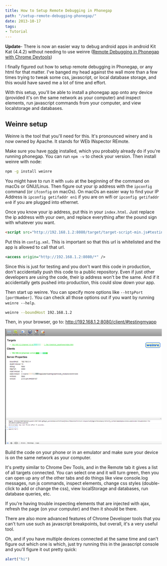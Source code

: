 ```yaml
---
title: How to Setup Remote Debugging in Phonegap
path: "/setup-remote-debugging-phonegap/"
date: 2013-10-17
tags:
- Tutorial
---
```


**Update**- There is now an easier way to debug android apps in android Kit Kat (4.4.2) without needing to use weinre ([Remote Debugging in Phonegap with Chrome Devtools](../remote-debugging-in-phonegap-with-chrome-devtools))

I finally figured out how to setup remote debugging in Phonegap, or any html for that matter. I've banged my head against the wall more than a few times trying to tweak some css, javascript, or local database storage, and this would have saved me a lot of time and effort.

With this setup, you'll be able to install a phonegap app onto any device (provided it's on the same network as your computer) and inspect elements, run javascript commands from your computer, and view localstorage and databases.

## Weinre setup

Weinre is the tool that you'll need for this. It's pronounced winery and is now owned by Apache. It stands for WEb INspector REmote.

Make sure you have [node](http://nodejs.org/) installed, which you probably already do if you're running phonegap. You can run `npm -v` to check your version. Then install weinre with node:

```bash
npm -g install weinre
```

You might have to run it with `sudo` at the beginning of the command on macOs or GNU/Linus. Then figure out your ip address with the `ipconfig` command (or `ifconfig` on macOs). On macOs an easier way to find your IP Address is `ipconfig getifaddr en1` if you are on wifi or `ipconfig getifaddr en0` if you are plugged into ethernet.

Once you know your ip address, put this in your `index.html`. Just replace the ip address with your own, and replace everything after the pound sign with whatever you want.

```html
<script src="http://192.168.1.2:8080/target/target-script-min.js#testingmyapp"></script>
```

Put this in `config.xml`. This is important so that this url is whitelisted and the app is allowed to call that url.

```xml
<access origin="http://192.168.1.2:8080/*" />
```

Since this is just for testing and you don't want this code in production, don't accidentally push this code to a public repository. Even if just other developers are using the code, their ip address won't be the same. And if it accidentally gets pushed into production, this could slow down your app.

Then start up weinre. You can specify more options like `--httpPort [portNumber]`. You can check all those options out if you want by running `weinre --help`.

```bash
weinre --boundHost 192.168.1.2
```

Then, in your browser, go to: <a href="http://192.168.1.2:8080/client/#testingmyapp" target="_blank">http://192.168.1.2:8080/client/#testingmyapp</a>

<img src="./weire.png" />

Build the code on your phone or in an emulator and make sure your device is on the same network as your computer.

It's pretty similar to Chrome Dev Tools, and in the Remote tab it gives a list of all targets connected. You can select one and it will turn green, then you can open up any of the other tabs and do things like view console.log messages, run js commands, inspect elements, change css styles (double-click to add or change the css), view localStorage and databases, run database queries, etc.

If you're having trouble inspecting elements that are injected with ajax, refresh the page (on your computer) and then it should be there.

There are also more advanced features of Chrome Developer tools that you can't turn use such as javascript breakpoints, but overall, it's a very useful tool.

Oh, and if you have multiple devices connected at the same time and can't figure out which one is which, just try running this in the javascript console and you'll figure it out pretty quick:

```js
alert("hi")
```

